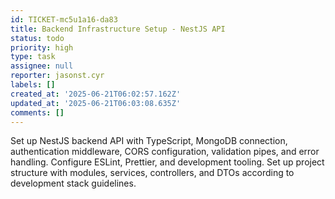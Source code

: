 ```yaml
---
id: TICKET-mc5u1a16-da83
title: Backend Infrastructure Setup - NestJS API
status: todo
priority: high
type: task
assignee: null
reporter: jasonst.cyr
labels: []
created_at: '2025-06-21T06:02:57.162Z'
updated_at: '2025-06-21T06:03:08.635Z'
comments: []
---
```


Set up NestJS backend API with TypeScript, MongoDB connection, authentication middleware, CORS configuration, validation pipes, and error handling. Configure ESLint, Prettier, and development tooling. Set up project structure with modules, services, controllers, and DTOs according to development stack guidelines.